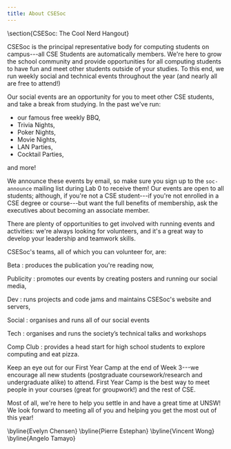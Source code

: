 ```yaml
---
title: About CSESoc
---
```


\section{CSESoc: The Cool Nerd Hangout}

CSESoc is the principal representative body for computing students on
campus---all CSE Students are automatically members.  We're here to
grow the school community and provide opportunities for all computing
students to have fun and meet other students outside of your studies.
To this end, we run weekly social and technical events throughout the
year (and nearly all are free to attend!)

Our social events are an opportunity for you to meet other CSE
students, and take a break from studying.  In the past we've run:

 - our famous free weekly BBQ,
 - Trivia Nights,
 - Poker Nights,
 - Movie Nights,
 - LAN Parties,
 - Cocktail Parties,

and more!

We announce these events by email, so make sure you sign up to the
`soc-announce` mailing list during Lab 0 to receive them!  Our events
are open to all students; although, if you're not a CSE student---if
you're not enrolled in a CSE degree or course---but want the full
benefits of membership, ask the executives about becoming an associate
member.

There are plenty of opportunities to get involved with running events
and activities: we're always looking for volunteers, and it's a great
way to develop your leadership and teamwork skills.

CSESoc's teams, all of which you can volunteer for, are:

Beta
: produces the publication you're reading now,

Publicity
: promotes our events by creating posters and running our social
  media,

Dev
: runs projects and code jams and maintains CSESoc's website and
  servers,

Social
: organises and runs all of our social events

Tech
: organises and runs the society’s technical talks and workshops

Comp Club
: provides a head start for high school students to explore computing
  and eat pizza.

Keep an eye out for our First Year Camp at the end of Week 3---we
encourage all new students (postgraduate coursework/research and
undergraduate alike) to attend.  First Year Camp is the best way to
meet people in your courses (great for groupwork!) and the rest of
CSE.

Most of all, we're here to help you settle in and have a great time at
UNSW!  We look forward to meeting all of you and helping you get the
most out of this year!

\byline{Evelyn Chensen}
\byline{Pierre Estephan}
\byline{Vincent Wong}
\byline{Angelo Tamayo}
